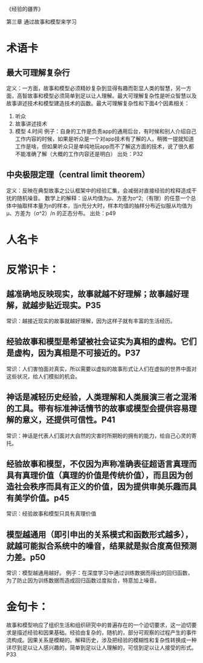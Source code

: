 《经验的疆界》

第三章 通过故事和模型来学习

# 术语卡

## 最大可理解复杂行

定义：一方面，故事和模型必须精妙复杂到显得有趣而彰显人类的智慧，另一方面，高智故事和模型必须简单到足以让人理解。最大可理解复杂性是听众智慧以及故事讲述技术和模型建造技术的函数。最大可理解复杂性和下面4个因素相关：
1. 听众
2. 故事讲述技术
3. 模型
4.时间
例子：自身的工作是负责app的通用后台，有时候和别人介绍自己工作内容的时候，如果是听众是一个对app技术有了解的人，稍微一提就知道工作是啥，但如果听众只是单纯地玩app而不了解这方面的技术，说了很久都不能准确了解（大概的工作内容还是明白）
出处：P32

## 中央极限定理（central limit theorem）
定义：反映在典型故事之公认框架中的经验汇集，会减弱对直接经验的栓释造成干扰的随机噪音。
数学上的解释：设从均值为μ、方差为σ^2;（有限）的任意一个总体中抽取样本量为n的样本，当n充分大时，样本均值的抽样分布近似服从均值为μ、方差为（σ^2）/n 的正态分布。
出处：p49

# 人名卡



# 反常识卡：

## 越准确地反映现实，故事就越不好理解；故事越好理解，就越步贴近现实。P35
常识：越接近现实的故事就越好理解，因为这样子就有丰富的生活经历。

## 经验故事和模型是希望被社会证实为真相的虚构。它们是虚构，因为真相是不可接近的。P37
常识：人们害怕面对真实，所以需要以虚拟的故事形式让人们在虚拟的世界中面对这些状况，给人们模拟的机会。

## 神话是减轻历史经验，人类理解和人类展演三者之混淆的工具。带有标准神话情节的故事或模型会提供容易理解的意义，还提供可信性。P41
常识：神话是代表人们面对大自然的灾害时所期盼的拥有的能力，给自己心灵的寄托。

## 经验故事和模型，不仅因为声称准确表征超语言真理而具有真理价值（真理的价值是传统价值），而且因为创造社会秩序而具有正义的价值，因为提供审美乐趣而具有美学价值。p45
常识：经验故事和模型只具有真理价值

## 模型越通用（即引申出的关系模式和函数形式越多），就越可能拟合系统中的噪音，结果就是拟合度高但预测力差。p50
常识：模型越通用越好。
例子：在深度学习中通过训练数据而得出的回归函数，为了防止因为训练数据而造成回归函数过度拟合，特意加上噪音。

# 金句卡：
故事和模型响应了组织生活和组织研究中的普遍存在的一个迫切要求，这一迫切要求是描述经验和因果基础。经验由复杂的，随机的，部分可观察的过程产生的事件流构成。因果关系是模糊的。解释历史，涉及把经验的模糊性和复杂性转换成一种详尽到足以让人感兴趣的，简单到足以让人理解的，可信到足以让人接受的形式。P33



